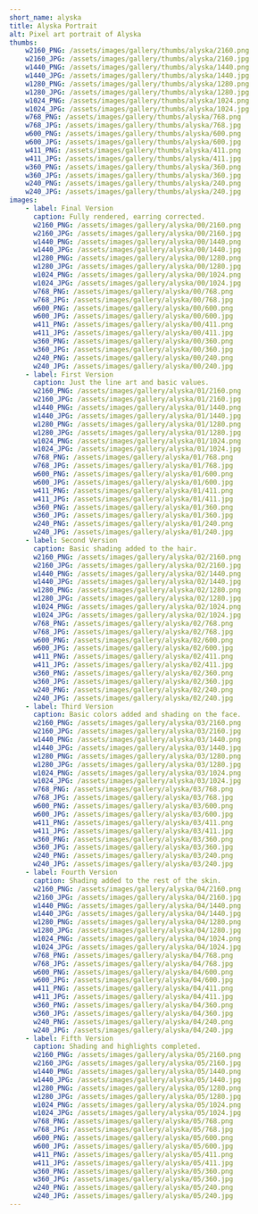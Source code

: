 ```yaml
---
short_name: alyska
title: Alyska Portrait
alt: Pixel art portrait of Alyska
thumbs:
    w2160_PNG: /assets/images/gallery/thumbs/alyska/2160.png
    w2160_JPG: /assets/images/gallery/thumbs/alyska/2160.jpg
    w1440_PNG: /assets/images/gallery/thumbs/alyska/1440.png
    w1440_JPG: /assets/images/gallery/thumbs/alyska/1440.jpg
    w1280_PNG: /assets/images/gallery/thumbs/alyska/1280.png
    w1280_JPG: /assets/images/gallery/thumbs/alyska/1280.jpg
    w1024_PNG: /assets/images/gallery/thumbs/alyska/1024.png
    w1024_JPG: /assets/images/gallery/thumbs/alyska/1024.jpg
    w768_PNG: /assets/images/gallery/thumbs/alyska/768.png
    w768_JPG: /assets/images/gallery/thumbs/alyska/768.jpg
    w600_PNG: /assets/images/gallery/thumbs/alyska/600.png
    w600_JPG: /assets/images/gallery/thumbs/alyska/600.jpg
    w411_PNG: /assets/images/gallery/thumbs/alyska/411.png
    w411_JPG: /assets/images/gallery/thumbs/alyska/411.jpg
    w360_PNG: /assets/images/gallery/thumbs/alyska/360.png
    w360_JPG: /assets/images/gallery/thumbs/alyska/360.jpg
    w240_PNG: /assets/images/gallery/thumbs/alyska/240.png
    w240_JPG: /assets/images/gallery/thumbs/alyska/240.jpg
images:
    - label: Final Version
      caption: Fully rendered, earring corrected.
      w2160_PNG: /assets/images/gallery/alyska/00/2160.png
      w2160_JPG: /assets/images/gallery/alyska/00/2160.jpg
      w1440_PNG: /assets/images/gallery/alyska/00/1440.png
      w1440_JPG: /assets/images/gallery/alyska/00/1440.jpg
      w1280_PNG: /assets/images/gallery/alyska/00/1280.png
      w1280_JPG: /assets/images/gallery/alyska/00/1280.jpg
      w1024_PNG: /assets/images/gallery/alyska/00/1024.png
      w1024_JPG: /assets/images/gallery/alyska/00/1024.jpg
      w768_PNG: /assets/images/gallery/alyska/00/768.png
      w768_JPG: /assets/images/gallery/alyska/00/768.jpg
      w600_PNG: /assets/images/gallery/alyska/00/600.png
      w600_JPG: /assets/images/gallery/alyska/00/600.jpg
      w411_PNG: /assets/images/gallery/alyska/00/411.png
      w411_JPG: /assets/images/gallery/alyska/00/411.jpg
      w360_PNG: /assets/images/gallery/alyska/00/360.png
      w360_JPG: /assets/images/gallery/alyska/00/360.jpg
      w240_PNG: /assets/images/gallery/alyska/00/240.png
      w240_JPG: /assets/images/gallery/alyska/00/240.jpg
    - label: First Version
      caption: Just the line art and basic values.
      w2160_PNG: /assets/images/gallery/alyska/01/2160.png
      w2160_JPG: /assets/images/gallery/alyska/01/2160.jpg
      w1440_PNG: /assets/images/gallery/alyska/01/1440.png
      w1440_JPG: /assets/images/gallery/alyska/01/1440.jpg
      w1280_PNG: /assets/images/gallery/alyska/01/1280.png
      w1280_JPG: /assets/images/gallery/alyska/01/1280.jpg
      w1024_PNG: /assets/images/gallery/alyska/01/1024.png
      w1024_JPG: /assets/images/gallery/alyska/01/1024.jpg
      w768_PNG: /assets/images/gallery/alyska/01/768.png
      w768_JPG: /assets/images/gallery/alyska/01/768.jpg
      w600_PNG: /assets/images/gallery/alyska/01/600.png
      w600_JPG: /assets/images/gallery/alyska/01/600.jpg
      w411_PNG: /assets/images/gallery/alyska/01/411.png
      w411_JPG: /assets/images/gallery/alyska/01/411.jpg
      w360_PNG: /assets/images/gallery/alyska/01/360.png
      w360_JPG: /assets/images/gallery/alyska/01/360.jpg
      w240_PNG: /assets/images/gallery/alyska/01/240.png
      w240_JPG: /assets/images/gallery/alyska/01/240.jpg
    - label: Second Version
      caption: Basic shading added to the hair.
      w2160_PNG: /assets/images/gallery/alyska/02/2160.png
      w2160_JPG: /assets/images/gallery/alyska/02/2160.jpg
      w1440_PNG: /assets/images/gallery/alyska/02/1440.png
      w1440_JPG: /assets/images/gallery/alyska/02/1440.jpg
      w1280_PNG: /assets/images/gallery/alyska/02/1280.png
      w1280_JPG: /assets/images/gallery/alyska/02/1280.jpg
      w1024_PNG: /assets/images/gallery/alyska/02/1024.png
      w1024_JPG: /assets/images/gallery/alyska/02/1024.jpg
      w768_PNG: /assets/images/gallery/alyska/02/768.png
      w768_JPG: /assets/images/gallery/alyska/02/768.jpg
      w600_PNG: /assets/images/gallery/alyska/02/600.png
      w600_JPG: /assets/images/gallery/alyska/02/600.jpg
      w411_PNG: /assets/images/gallery/alyska/02/411.png
      w411_JPG: /assets/images/gallery/alyska/02/411.jpg
      w360_PNG: /assets/images/gallery/alyska/02/360.png
      w360_JPG: /assets/images/gallery/alyska/02/360.jpg
      w240_PNG: /assets/images/gallery/alyska/02/240.png
      w240_JPG: /assets/images/gallery/alyska/02/240.jpg
    - label: Third Version
      caption: Basic colors added and shading on the face.
      w2160_PNG: /assets/images/gallery/alyska/03/2160.png
      w2160_JPG: /assets/images/gallery/alyska/03/2160.jpg
      w1440_PNG: /assets/images/gallery/alyska/03/1440.png
      w1440_JPG: /assets/images/gallery/alyska/03/1440.jpg
      w1280_PNG: /assets/images/gallery/alyska/03/1280.png
      w1280_JPG: /assets/images/gallery/alyska/03/1280.jpg
      w1024_PNG: /assets/images/gallery/alyska/03/1024.png
      w1024_JPG: /assets/images/gallery/alyska/03/1024.jpg
      w768_PNG: /assets/images/gallery/alyska/03/768.png
      w768_JPG: /assets/images/gallery/alyska/03/768.jpg
      w600_PNG: /assets/images/gallery/alyska/03/600.png
      w600_JPG: /assets/images/gallery/alyska/03/600.jpg
      w411_PNG: /assets/images/gallery/alyska/03/411.png
      w411_JPG: /assets/images/gallery/alyska/03/411.jpg
      w360_PNG: /assets/images/gallery/alyska/03/360.png
      w360_JPG: /assets/images/gallery/alyska/03/360.jpg
      w240_PNG: /assets/images/gallery/alyska/03/240.png
      w240_JPG: /assets/images/gallery/alyska/03/240.jpg
    - label: Fourth Version
      caption: Shading added to the rest of the skin.
      w2160_PNG: /assets/images/gallery/alyska/04/2160.png
      w2160_JPG: /assets/images/gallery/alyska/04/2160.jpg
      w1440_PNG: /assets/images/gallery/alyska/04/1440.png
      w1440_JPG: /assets/images/gallery/alyska/04/1440.jpg
      w1280_PNG: /assets/images/gallery/alyska/04/1280.png
      w1280_JPG: /assets/images/gallery/alyska/04/1280.jpg
      w1024_PNG: /assets/images/gallery/alyska/04/1024.png
      w1024_JPG: /assets/images/gallery/alyska/04/1024.jpg
      w768_PNG: /assets/images/gallery/alyska/04/768.png
      w768_JPG: /assets/images/gallery/alyska/04/768.jpg
      w600_PNG: /assets/images/gallery/alyska/04/600.png
      w600_JPG: /assets/images/gallery/alyska/04/600.jpg
      w411_PNG: /assets/images/gallery/alyska/04/411.png
      w411_JPG: /assets/images/gallery/alyska/04/411.jpg
      w360_PNG: /assets/images/gallery/alyska/04/360.png
      w360_JPG: /assets/images/gallery/alyska/04/360.jpg
      w240_PNG: /assets/images/gallery/alyska/04/240.png
      w240_JPG: /assets/images/gallery/alyska/04/240.jpg
    - label: Fifth Version
      caption: Shading and highlights completed.
      w2160_PNG: /assets/images/gallery/alyska/05/2160.png
      w2160_JPG: /assets/images/gallery/alyska/05/2160.jpg
      w1440_PNG: /assets/images/gallery/alyska/05/1440.png
      w1440_JPG: /assets/images/gallery/alyska/05/1440.jpg
      w1280_PNG: /assets/images/gallery/alyska/05/1280.png
      w1280_JPG: /assets/images/gallery/alyska/05/1280.jpg
      w1024_PNG: /assets/images/gallery/alyska/05/1024.png
      w1024_JPG: /assets/images/gallery/alyska/05/1024.jpg
      w768_PNG: /assets/images/gallery/alyska/05/768.png
      w768_JPG: /assets/images/gallery/alyska/05/768.jpg
      w600_PNG: /assets/images/gallery/alyska/05/600.png
      w600_JPG: /assets/images/gallery/alyska/05/600.jpg
      w411_PNG: /assets/images/gallery/alyska/05/411.png
      w411_JPG: /assets/images/gallery/alyska/05/411.jpg
      w360_PNG: /assets/images/gallery/alyska/05/360.png
      w360_JPG: /assets/images/gallery/alyska/05/360.jpg
      w240_PNG: /assets/images/gallery/alyska/05/240.png
      w240_JPG: /assets/images/gallery/alyska/05/240.jpg
---
```

